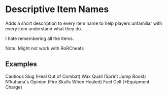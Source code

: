 # Descriptive Item Names

Adds a short description to every item name to help players unfamiliar with every item understand what they do.

I hate remembering all the items.

Note: Might not work with RoRCheats

## Examples

Cautious Slug (Heal Out of Combat)
Wax Quail (Sprint Jump Boost)
N'kuhana's Opinion (Fire Skulls When Healed)
Fuel Cell (+Equipment Charge)
